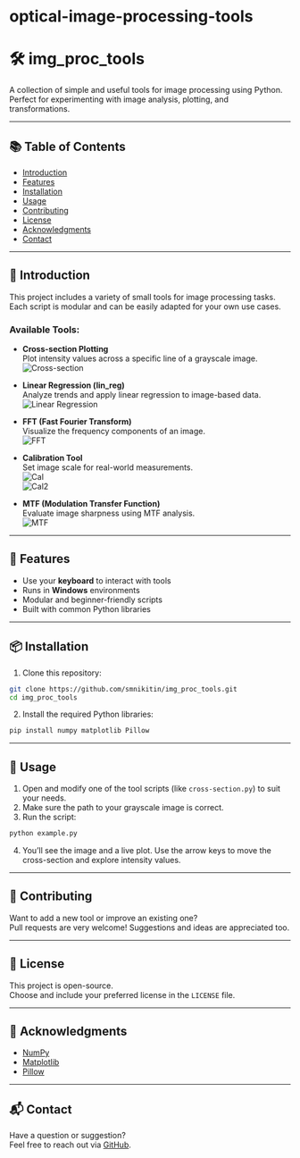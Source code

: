 # optical-image-processing-tools

# 🛠️ img_proc_tools

A collection of simple and useful tools for image processing using Python.  
Perfect for experimenting with image analysis, plotting, and transformations.

---

## 📚 Table of Contents

- [Introduction](#introduction)
- [Features](#features)
- [Installation](#installation)
- [Usage](#usage)
- [Contributing](#contributing)
- [License](#license)
- [Acknowledgments](#acknowledgments)
- [Contact](#contact)

---

## 📸 Introduction

This project includes a variety of small tools for image processing tasks. Each script is modular and can be easily adapted for your own use cases.

### Available Tools:

- **Cross-section Plotting**  
  Plot intensity values across a specific line of a grayscale image.  
  ![Cross-section](https://github.com/smnikitin/img_proc_tools/blob/main/tools_image/cross-section.JPG)

- **Linear Regression (lin_reg)**  
  Analyze trends and apply linear regression to image-based data.  
  ![Linear Regression](https://github.com/smnikitin/img_proc_tools/blob/main/tools_image/Lin_reg.JPG)

- **FFT (Fast Fourier Transform)**  
  Visualize the frequency components of an image.  
  ![FFT](https://github.com/smnikitin/img_proc_tools/blob/main/tools_image/FFT.JPG)

- **Calibration Tool**  
  Set image scale for real-world measurements.  
  ![Cal](https://github.com/smnikitin/img_proc_tools/blob/main/tools_image/Cal.JPG)  
  ![Cal2](https://github.com/smnikitin/img_proc_tools/blob/main/tools_image/Cal2.JPG)

- **MTF (Modulation Transfer Function)**  
  Evaluate image sharpness using MTF analysis.  
  ![MTF](https://github.com/smnikitin/img_proc_tools/blob/main/tools_image/MTF.JPG)

---

## 🧠 Features

- Use your **keyboard** to interact with tools
- Runs in **Windows** environments
- Modular and beginner-friendly scripts
- Built with common Python libraries

---

## 📦 Installation

1. Clone this repository:
```bash
git clone https://github.com/smnikitin/img_proc_tools.git
cd img_proc_tools
```

2. Install the required Python libraries:
```bash
pip install numpy matplotlib Pillow
```

---

## 🚀 Usage

1. Open and modify one of the tool scripts (like `cross-section.py`) to suit your needs.
2. Make sure the path to your grayscale image is correct.
3. Run the script:
```bash
python example.py
```
4. You’ll see the image and a live plot. Use the arrow keys to move the cross-section and explore intensity values.

---

## 🤝 Contributing

Want to add a new tool or improve an existing one?  
Pull requests are very welcome! Suggestions and ideas are appreciated too.

---

## 📜 License

This project is open-source.  
Choose and include your preferred license in the `LICENSE` file.

---

## 🙏 Acknowledgments

- [NumPy](https://numpy.org/)
- [Matplotlib](https://matplotlib.org/)
- [Pillow](https://python-pillow.org/)

---

## 📬 Contact

Have a question or suggestion?  
Feel free to reach out via [GitHub](https://github.com/smnikitin).
